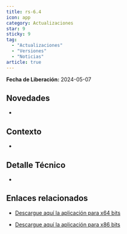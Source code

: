 ```yaml
---
title: rs-6.4
icon: app
category: Actualizaciones
star: 9
sticky: 9
tag:
  - "Actualizaciones"
  - "Versiones"
  - "Noticias"
article: true
---
```


**Fecha de Liberación:** 2024-05-07

## Novedades

-

## Contexto

- 

## Detalle Técnico

- 

## Enlaces relacionados

- [Descargue aquí la aplicación para x64 bits](https://erpya.ams3.digitaloceanspaces.com/public/Local-Printing-All-In-One-DotNet-x64-rs-6.4.exe)

- [Descargue aquí la aplicación para x86 bits](https://erpya.ams3.digitaloceanspaces.com/public/Local-Printing-All-In-One-DotNet-x86-rs-6.4.exe)
